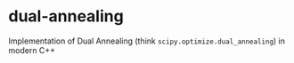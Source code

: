 # dual-annealing
Implementation of Dual Annealing (think `scipy.optimize.dual_annealing`) in modern C++
